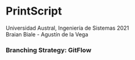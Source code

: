 # PrintScript  
Universidad Austral, Ingeniería de Sistemas 2021  
Braian Biale - Agustín de la Vega   
### Branching Strategy: GitFlow

